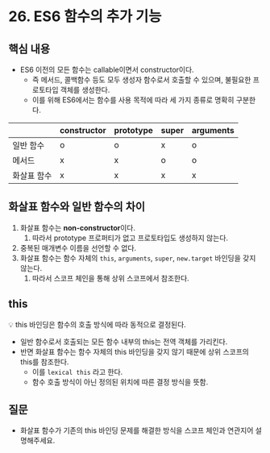 # 26. ES6 함수의 추가 기능

## 핵심 내용

- ES6 이전의 모든 함수는 callable이면서 constructor이다.
    - 즉 메서드, 콜백함수 등도 모두 생성자 함수로서 호출할 수 있으며, 불필요한 프로토타입 객체를 생성한다.
    - 이를 위해 ES6에서는 함수를 사용 목적에 따라 세 가지 종류로 명확히 구분한다.

|  | constructor | prototype | super | arguments |
| --- | --- | --- | --- | --- |
| 일반 함수 | o | o | x | o |
| 메서드 | x | x | o | o |
| 화살표 함수 | x | x | x | x |

## 화살표 함수와 일반 함수의 차이

1. 화살표 함수는 **non-constructor**이다.
    1. 따라서 prototype 프로퍼티가 없고 프로토타입도 생성하지 않는다.
2. 중복된 매개변수 이름을 선언할 수 없다.
3. 화살표 함수는 함수 자체의 `this`, `arguments`, `super`, `new.target` 바인딩을 갖지 않는다.
    1. 따라서 스코프 체인을 통해 상위 스코프에서 참조한다.

## this

<aside>
💡 this 바인딩은 함수의 호출 방식에 따라 동적으로 결정된다.

</aside>

- 일반 함수로서 호출되는 모든 함수 내부의 this는 전역 객체를 가리킨다.
- 반면 화살표 함수는 함수 자체의 this 바인딩을 갖지 않기 때문에 상위 스코프의 this를 참조한다.
    - 이를 `lexical this` 라고 한다.
    - 함수 호출 방식이 아닌 정의된 위치에 따른 결정 방식을 뜻함.

## 질문

- 화살표 함수가 기존의 this 바인딩 문제를 해결한 방식을 스코프 체인과 연관지어 설명해주세요.